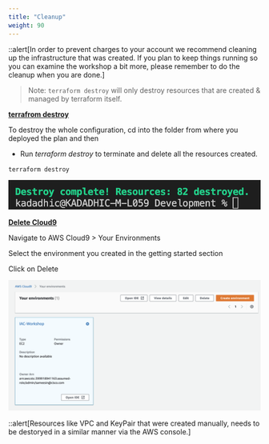 ```yaml
---
title: "Cleanup"
weight: 90
---
```


::alert[In order to prevent charges to your account we recommend cleaning up the infrastructure that was created. If you plan to keep things running so you can examine the workshop a bit more, please remember to do the cleanup when you are done.]

>Note: ```terraform destroy``` will only destroy resources that are created & managed by terraform itself. 

**<ins>terrafrom destroy</ins>**
  
To destroy the whole configuration, cd into the folder from where you deployed the plan and then   
- Run *terraform destroy* to terminate and delete all the resources created.

```console
terraform destroy
```

![delete](/static/images/clean_up/DESTROY.png)

**<ins>Delete Cloud9</ins>**

Navigate to AWS Cloud9 > Your Environments

Select the environment you created in the getting started section

Click on Delete

![cloud9_delete](/static/images/clean_up/cloud9_delete.png)

::alert[Resources like VPC and KeyPair that were created manually, needs to be destoryed in a similar manner via the AWS console.]

